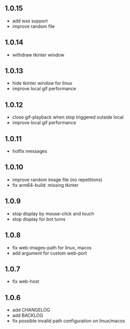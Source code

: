 ## 1.0.15

- add wss support
- improve random file


## 1.0.14

- withdraw tkinter window


## 1.0.13

- hide tkinter window for linux
- improve local gif performance


## 1.0.12

- close gif-playback when stop triggered outside local
- improve local gif performance


## 1.0.11

- hotfix messages


## 1.0.10

- improve random image file (no repetitions)
- fix arm64-build: missing tkinter


## 1.0.9

- stop display by mouse-click and touch
- stop display for bot turns


## 1.0.8

- fix web-images-path for linux, macos
- add argument for custom web-port


## 1.0.7

- fix web-host


## 1.0.6

- add CHANGELOG
- add BACKLOG
- fix possible invalid path configuration on linux/macos